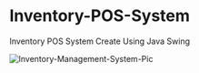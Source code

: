 # Inventory-POS-System
Inventory POS System Create Using Java Swing

![Inventory-Management-System-Pic](https://user-images.githubusercontent.com/87580847/229557810-112f19e0-2d82-42cb-93ec-7cc50d7d4e97.jpg)
